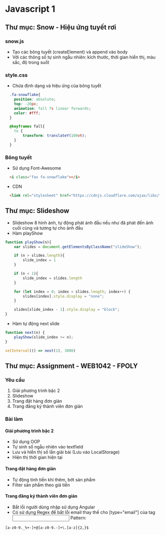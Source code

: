 # Javascript 1

## Thư mục: Snow - Hiệu ứng tuyết rơi
### snow.js
* Tạo các bông tuyết (createElement) và append vào body
* Với các thông số tự sinh ngẫu nhiên: kích thước, thời gian hiển thị, màu sắc, độ trong suốt
### style.css
* Chứa định dạng và hiệu ứng của bông tuyết
```css
  .fa-snowflake{
    position: absolute;
    top: -20px;
    animation: fall 7s linear forwards;
    color: #fff;
  }

  @keyframes fall{
    to {
        transform: translateY(100vh);
    }
  }
```
### Bông tuyết
* Sử dụng Font-Awesome
```html
  <i class="fas fa-snowflake"></i>
```
* CDN
```html
  <link rel="stylesheet" href="https://cdnjs.cloudflare.com/ajax/libs/font-awesome/5.15.3/css/all.min.css" integrity="sha512-iBBXm8fW90+nuLcSKlbmrPcLa0OT92xO1BIsZ+ywDWZCvqsWgccV3gFoRBv0z+8dLJgyAHIhR35VZc2oM/gI1w==" crossorigin="anonymous" />
```

## Thư mục: Slideshow
* Slideshow 8 hình ảnh, tự động phát ảnh đầu nếu như đã phát đến ảnh cuối cùng và tương tự cho ảnh đầu
* Hàm playShow
```javascript
function playShow(n){  
    var slides = document.getElementsByClassName("slideShow");

    if (n > slides.length){
        slide_index = 1
    }

    if (n < 1){
        slide_index = slides.length
    }

    for (let index = 0; index < slides.length; index++) {  
        slides[index].style.display = "none";  
    }

    slides[slide_index - 1].style.display = "block";  
}
```
* Hàm tự động next slide
```javascript
function next(n) {  
    playShow(slide_index += n);  
}

setInterval(() => next(1), 3000)
```

## Thư mục: Assignment - WEB1042 - FPOLY
### Yêu cầu
1. Giải phương trình bậc 2
2. Slideshow
3. Trang đặt hàng đơn giản
4. Trang đăng ký thành viên đơn giản

### Bài làm
#### Giải phương trình bậc 2
- Sử dụng OOP
- Tự sinh số ngẫu nhiên vào textfield
- Lưu và hiển thị số lần giải bài (Lưu vào LocalStorage)
- Hiện thị thời gian hiện tại
#### Trang đặt hàng đơn giản
- Tự động tính tiền khi thêm, bớt sản phẩm
- Filter sản phẩm theo giá tiền
#### Trang đăng ký thành viên đơn giản
- Bắt lỗi người dùng nhập sử dụng Angular
- Có sử dụng Regex để bắt lỗi email thay thế cho [type="email"] của tag <input>
Pattern:
```html
[a-z0-9._%+-]+@[a-z0-9.-]+\.[a-z]{2,}$
```

